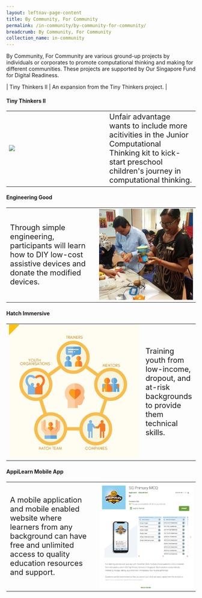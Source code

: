 ```yaml
---
layout: leftnav-page-content
title: By Community, For Community
permalink: /in-community/by-community-for-community/
breadcrumb: By Community, For Community
collection_name: in-community
---
```


By Community, For Community are various ground-up projects by individuals or corporates to promote computational thinking and making for different communities. These projects are supported by Our Singapore Fund for Digital Readiness. <br>


| Tiny Thinkers II | An expansion from the Tiny Thinkers project. |



#### **Tiny Thinkers II**

<table style="width: 100%;" border="0" cellpadding="10">
<tbody>
<tr>
<td style="width: 250px;"><img src="images/in-community/playmaker/20190914_0040.jpg" /></td>
<td style="font-size: 20px;">Unfair advantage wants to include more acitivities in the Junior Computational Thinking kit to kick-start preschool children's journey in computational thinking.<br /></td>
</tr>
</tbody>
</table>


#### **Engineering Good**

<table style="width: 100%;" border="0" cellpadding="10">
<tbody>
<tr>
<td style="font-size: 20px;">Through simple engineering, participants will learn how to DIY low-cost assistive devices and donate the modified devices.<br /></td>
<td style="width: 250px;"><img src="images/in-community/overview/Engineering-Good-1.png" /></td>
</tr>
</tbody>
</table>


#### **Hatch Immersive**

<table style="width: 100%;" border="0" cellpadding="10">
<tbody>
<tr>
<td style="width: 350px;"><img src="images/in-community/overview/Hatch-Immersive-2.png" /></td>
<td style="font-size: 20px;">Training youth from low-income, dropout, and at-risk backgrounds to provide them technical skills.<br /></td>
</tr>
</tbody>
</table>


#### **AppiLearn Mobile App**

<table style="width: 100%;" border="0" cellpadding="10">
<tbody>
<tr>
<td style="font-size: 20px;">A mobile application and mobile enabled website where learners from any background can have free and unlimited access to quality education resources and support.<br /></td>
<td style="width: 250px;"><img src="images/in-community/overview/AppiLearn.png" /></td>
</tr>
</tbody>
</table>
